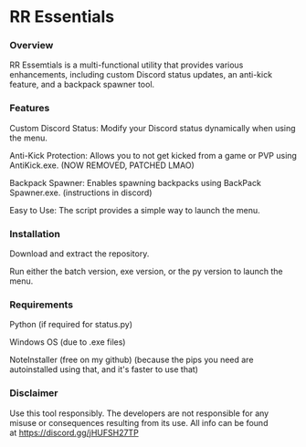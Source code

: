 # RR Essentials

### Overview

 RR Essemtials is a multi-functional utility that provides various enhancements, including custom Discord status updates, an anti-kick feature, and a backpack spawner tool.

### Features

Custom Discord Status: Modify your Discord status dynamically when using the menu.

Anti-Kick Protection: Allows you to not get kicked from a game or PVP using AntiKick.exe. (NOW REMOVED, PATCHED LMAO)

Backpack Spawner: Enables spawning backpacks using BackPack Spawner.exe. (instructions in discord)

Easy to Use: The script provides a simple way to launch the menu.

### Installation

Download and extract the repository.

Run either the batch version, exe version, or the py version to launch the menu.

### Requirements

Python (if required for status.py)

Windows OS (due to .exe files)

NoteInstaller (free on my github) (because the pips you need are autoinstalled using that, and it's faster to use that)

### Disclaimer

Use this tool responsibly. The developers are not responsible for any misuse or consequences resulting from its use. All info can be found at https://discord.gg/jHUFSH27TP

